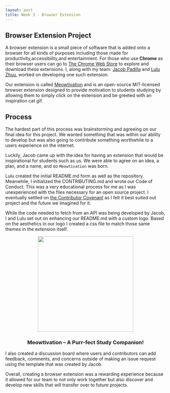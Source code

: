 ```yaml
---
layout: post
title: Week 3 - Browser Extension
---
```


## Browser Extension Project

A browser extension is a small piece of software that is added onto a browser for all kinds of purposes including those made for productivity,accessibility,and entertainment. For those who use **Chrome** as their browser users can go to [The Chrome Web Store](https://chromewebstore.google.com/category/extensions) to explore and download these extensions. I, along with my team: [Jacob Padilla](https://github.com/ossd-s25/jpjacobpadilla-weekly) and [Lulu Zhuu](https://github.com/ossd-s25/LuluZhuu-weekly), worked on developing one such extension.

<!--more-->
Our extension is called [Meowtivation](https://github.com/ossd-s25/Meowtivation) and is an open-source MIT-licensed browser extension designed to provide motivation to students studying by allowing them to simply click on the extension and be greeted with an inspiration cat gif.

## Process

The hardest part of this process was brainstorming and agreeing on our final idea for this project. We wanted something that was within our ability to develop but was also going to contribute something worthwhile to a users experience on the internet. 

Luckily, Jacob came up with the idea for having an extension that would be inspirational for students such as us. We were able to agree on an idea, a plan, and a name, and so `Meowtivation` was born.


Lulu created the initial README.md form as well as the repository. Meanwhile, I initialized the CONTRIBUTING.md and wrote our Code of Conduct. This was a very educational process for me as I was unexperienced with the files necessary for an open source project. I eventually settled on [the Contributor Covenant](https://www.contributor-covenant.org/version/1/4/code-of-conduct/) as I felt it best suited out project and the future we imagined for it.

While the code needed to fetch from an API was being developed by Jacob, I and Lulu set out on enhancing our README.md with a custom logo. Based on the aesthetics in our logo I created a css file to match those same themes in the extension itself.

<p align="center">
    <img src="/briz123-weekly/images/Meowtivation.png" width="300px">
</p>
<h3 align="center">Meowtivation – A Purr-fect Study Companion!</h3>

I also created a discussion board where users and contributors can add feedback, comments, and concerns outside of making an issue request using the template that was created by Jacob.

Overall, creating a browser extension was a rewarding experience because it allowed for our team to not only work together but also discover and develop new skills that will transfer over to future projects.